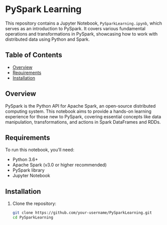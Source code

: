 # PySpark Learning

This repository contains a Jupyter Notebook, `PySparkLearning.ipynb`, which serves as an introduction to PySpark. It covers various fundamental operations and transformations in PySpark, showcasing how to work with distributed data using Python and Spark.

## Table of Contents

- [Overview](#overview)
- [Requirements](#requirements)
- [Installation](#installation)

## Overview

PySpark is the Python API for Apache Spark, an open-source distributed computing system. This notebook aims to provide a hands-on learning experience for those new to PySpark, covering essential concepts like data manipulation, transformations, and actions in Spark DataFrames and RDDs.

## Requirements

To run this notebook, you’ll need:

- Python 3.6+
- Apache Spark (v3.0 or higher recommended)
- PySpark library
- Jupyter Notebook

## Installation

1. Clone the repository:

   ```bash
   git clone https://github.com/your-username/PySparkLearning.git
   cd PySparkLearning
